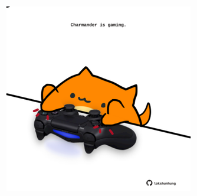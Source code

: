 <!-- built at 10/03/2024, 11:00:40 UTC -->
<p align="center">
  <img width="500" height="500" src="./ReadmeImage.svg">
</p>
